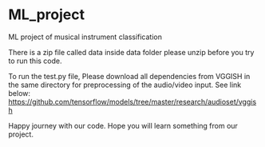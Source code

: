 # ML_project
ML project of musical instrument classification

There is a zip file called data inside data folder please unzip before you try to run this code. 

To run the test.py file, Please download all dependencies from VGGISH in the same directory for preprocessing of the audio/video input. See link below:
https://github.com/tensorflow/models/tree/master/research/audioset/vggish

Happy journey with our code. Hope you will learn something from our project. 
